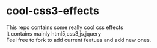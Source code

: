 # cool-css3-effects<br>
This repo contains some really cool css effects <br>
It contains mainly html5,css3,js,jquery<br>
Feel free to fork to add current featues and add new ones.


